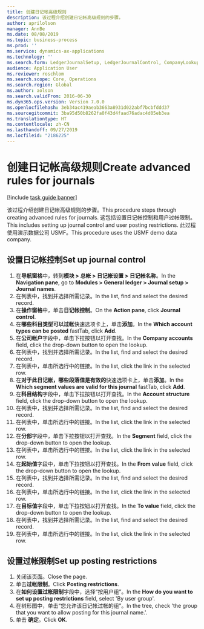 ```yaml
---
title: 创建日记帐高级规则
description: 该过程介绍创建日记帐高级规则的步骤。
author: aprilolson
manager: AnnBe
ms.date: 08/08/2019
ms.topic: business-process
ms.prod: ''
ms.service: dynamics-ax-applications
ms.technology: ''
ms.search.form: LedgerJournalSetup, LedgerJournalControl, CompanyLookup, LedgerJournalPostControl
audience: Application User
ms.reviewer: roschlom
ms.search.scope: Core, Operations
ms.search.region: Global
ms.author: aolson
ms.search.validFrom: 2016-06-30
ms.dyn365.ops.version: Version 7.0.0
ms.openlocfilehash: 3eb34ac419aeab3663a8931d022abf7bcbfddd37
ms.sourcegitcommit: 3ba95d50b8262fa0f43d4faad76adac4d05eb3ea
ms.translationtype: HT
ms.contentlocale: zh-CN
ms.lasthandoff: 09/27/2019
ms.locfileid: "2186225"
---
```

# <a name="create-advanced-rules-for-journals"></a><span data-ttu-id="d88c3-103">创建日记帐高级规则</span><span class="sxs-lookup"><span data-stu-id="d88c3-103">Create advanced rules for journals</span></span>

[!include [task guide banner](../../includes/task-guide-banner.md)]

<span data-ttu-id="d88c3-104">该过程介绍创建日记帐高级规则的步骤。</span><span class="sxs-lookup"><span data-stu-id="d88c3-104">This procedure steps through creating advanced rules for journals.</span></span> <span data-ttu-id="d88c3-105">这包括设置日记帐控制和用户过帐限制。</span><span class="sxs-lookup"><span data-stu-id="d88c3-105">This includes setting up journal control and user posting restrictions.</span></span> <span data-ttu-id="d88c3-106">此过程使用演示数据公司 USMF。</span><span class="sxs-lookup"><span data-stu-id="d88c3-106">This procedure uses the USMF demo data company.</span></span>


## <a name="set-up-journal-control"></a><span data-ttu-id="d88c3-107">设置日记帐控制</span><span class="sxs-lookup"><span data-stu-id="d88c3-107">Set up journal control</span></span>
1. <span data-ttu-id="d88c3-108">在**导航窗格**中，转到**模块 > 总帐 > 日记帐设置 > 日记帐名称**。</span><span class="sxs-lookup"><span data-stu-id="d88c3-108">In the **Navigation pane**, go to **Modules > General ledger > Journal setup > Journal names**.</span></span>
2. <span data-ttu-id="d88c3-109">在列表中，找到并选择所需记录。</span><span class="sxs-lookup"><span data-stu-id="d88c3-109">In the list, find and select the desired record.</span></span>
3. <span data-ttu-id="d88c3-110">在**操作窗格**中，单击**日记帐控制**。</span><span class="sxs-lookup"><span data-stu-id="d88c3-110">On the **Action pane**, click **Journal control**.</span></span>
4. <span data-ttu-id="d88c3-111">在**哪些科目类型可以过帐**快速选项卡上，单击**添加**。</span><span class="sxs-lookup"><span data-stu-id="d88c3-111">In the **Which account types can be posted** fastTab, click **Add**.</span></span>
5. <span data-ttu-id="d88c3-112">在**公司帐户**字段中，单击下拉按钮以打开查找。</span><span class="sxs-lookup"><span data-stu-id="d88c3-112">In the **Company accounts** field, click the drop-down button to open the lookup.</span></span>
6. <span data-ttu-id="d88c3-113">在列表中，找到并选择所需记录。</span><span class="sxs-lookup"><span data-stu-id="d88c3-113">In the list, find and select the desired record.</span></span>
7. <span data-ttu-id="d88c3-114">在列表中，单击所选行中的链接。</span><span class="sxs-lookup"><span data-stu-id="d88c3-114">In the list, click the link in the selected row.</span></span>
8. <span data-ttu-id="d88c3-115">在**对于此日记帐，哪些段落值是有效的**快速选项卡上，单击**添加**。</span><span class="sxs-lookup"><span data-stu-id="d88c3-115">In the **Which segment values are valid for this journal** fastTab, click **Add**.</span></span>
9. <span data-ttu-id="d88c3-116">在**科目结构**字段中，单击下拉按钮以打开查找。</span><span class="sxs-lookup"><span data-stu-id="d88c3-116">In the **Account structure** field, click the drop-down button to open the lookup.</span></span>
10. <span data-ttu-id="d88c3-117">在列表中，找到并选择所需记录。</span><span class="sxs-lookup"><span data-stu-id="d88c3-117">In the list, find and select the desired record.</span></span>
11. <span data-ttu-id="d88c3-118">在列表中，单击所选行中的链接。</span><span class="sxs-lookup"><span data-stu-id="d88c3-118">In the list, click the link in the selected row.</span></span>
12. <span data-ttu-id="d88c3-119">在**分部**字段中，单击下拉按钮以打开查找。</span><span class="sxs-lookup"><span data-stu-id="d88c3-119">In the **Segment** field, click the drop-down button to open the lookup.</span></span>
13. <span data-ttu-id="d88c3-120">在列表中，单击所选行中的链接。</span><span class="sxs-lookup"><span data-stu-id="d88c3-120">In the list, click the link in the selected row.</span></span>
14. <span data-ttu-id="d88c3-121">在**起始值**字段中，单击下拉按钮以打开查找。</span><span class="sxs-lookup"><span data-stu-id="d88c3-121">In the **From value** field, click the drop-down button to open the lookup.</span></span>
15. <span data-ttu-id="d88c3-122">在列表中，找到并选择所需记录。</span><span class="sxs-lookup"><span data-stu-id="d88c3-122">In the list, find and select the desired record.</span></span>
16. <span data-ttu-id="d88c3-123">在列表中，单击所选行中的链接。</span><span class="sxs-lookup"><span data-stu-id="d88c3-123">In the list, click the link in the selected row.</span></span>
17. <span data-ttu-id="d88c3-124">在**目标值**字段中，单击下拉按钮以打开查找。</span><span class="sxs-lookup"><span data-stu-id="d88c3-124">In the **To value** field, click the drop-down button to open the lookup.</span></span>
18. <span data-ttu-id="d88c3-125">在列表中，找到并选择所需记录。</span><span class="sxs-lookup"><span data-stu-id="d88c3-125">In the list, find and select the desired record.</span></span>
19. <span data-ttu-id="d88c3-126">在列表中，单击所选行中的链接。</span><span class="sxs-lookup"><span data-stu-id="d88c3-126">In the list, click the link in the selected row.</span></span>

## <a name="set-up-posting-restrictions"></a><span data-ttu-id="d88c3-127">设置过帐限制</span><span class="sxs-lookup"><span data-stu-id="d88c3-127">Set up posting restrictions</span></span>
1. <span data-ttu-id="d88c3-128">关闭该页面。</span><span class="sxs-lookup"><span data-stu-id="d88c3-128">Close the page.</span></span>
2. <span data-ttu-id="d88c3-129">单击**过帐限制**。</span><span class="sxs-lookup"><span data-stu-id="d88c3-129">Click **Posting restrictions**.</span></span>
3. <span data-ttu-id="d88c3-130">在**如何设置过帐限制**字段中，选择“按用户组”。</span><span class="sxs-lookup"><span data-stu-id="d88c3-130">In the **How do you want to set up posting restrictions** field, select 'By user group'.</span></span>
4. <span data-ttu-id="d88c3-131">在树形图中，单击“您允许该日记帐过帐的组”。</span><span class="sxs-lookup"><span data-stu-id="d88c3-131">In the tree, check 'the group that you want to allow posting for this journal name.'.</span></span>
5. <span data-ttu-id="d88c3-132">单击 **确定**。</span><span class="sxs-lookup"><span data-stu-id="d88c3-132">Click **OK**.</span></span>

